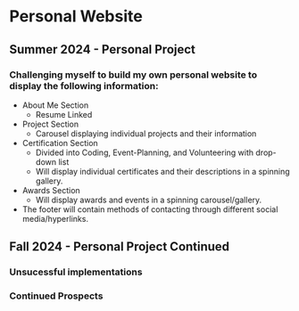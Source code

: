 # Personal Website 
## Summer 2024 - Personal Project

### Challenging myself to build my own personal website to display the following information:
- About Me Section
  - Resume Linked
- Project Section
  - Carousel displaying individual projects and their information
- Certification Section
  - Divided into Coding, Event-Planning, and Volunteering with drop-down list
  - Will display individual certificates and their descriptions in a spinning gallery. 
- Awards Section
  - Will display awards and events in a spinning carousel/gallery.
- The footer will contain methods of contacting  through different social media/hyperlinks.

## Fall 2024 - Personal Project Continued
### Unsucessful implementations

### Continued Prospects

